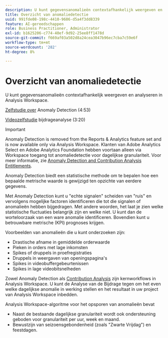 ```yaml
---
description: U kunt gegevensanomalieën contextafhankelijk weergeven en analyseren in Analysis Workspace.
title: Overzicht van anomaliedetectie
uuid: 991fde08-198c-4410-9606-d5a4f3dd8339
feature: AI-gereedschappen
role: Business Practitioner, Administrator
exl-id: b1625206-c774-40ef-9d92-25ee8ff1478d
source-git-commit: f669af03a502d8a24cea3047b96ec7cba7c59e6f
workflow-type: tm+mt
source-wordcount: '282'
ht-degree: 8%

---
```


# Overzicht van anomaliedetectie

U kunt gegevensanomalieën contextafhankelijk weergeven en analyseren in Analysis Workspace.

[Zelfstudie over](https://experienceleague.adobe.com/docs/analytics-learn/tutorials/data-science/anomaly-detection-in-analysis-workspace.html)  Anomaly Detection (4:53)

[Videozelfstudie](https://experienceleague.adobe.com/docs/analytics-learn/tutorials/data-science/contribution-analysis-workspace.html)  bijdrageanalyse (3:20)

>[!IMPORTANT]
>
>Anomaly Detection is removed from the Reports &amp; Analytics feature set and is now available only via Analysis Workspace. Klanten van Adobe Analytics Select en Adobe Analytics Foundation hebben voortaan alleen via Workspace toegang tot anomaliedetectie voor dagelijkse granulariteit. Voor meer informatie, zie [Anomaly Detection and Contribution Analysis Entitlements](/help/analyze/analysis-workspace/virtual-analyst/contribution-analysis/ca-tokens.md#section_9278D58F21A840AA9B1ED1BD07A1EF0A).

Anomaly Detection biedt een statistische methode om te bepalen hoe een bepaalde metrische waarde is gewijzigd ten opzichte van eerdere gegevens.

Met Anomaly Detection kunt u &quot;echte signalen&quot; scheiden van &quot;ruis&quot; en vervolgens mogelijke factoren identificeren die tot die signalen of anomalieën hebben bijgedragen. Met andere woorden, het laat je zien welke statistische fluctuaties belangrijk zijn en welke niet. U kunt dan de worteloorzaak van een ware anomalie identificeren. Bovendien kunt u betrouwbare metrische (KPI) prognoses krijgen.

Voorbeelden van anomalieën die u kunt onderzoeken zijn:

* Drastische afname in gemiddelde orderwaarde
* Pieken in orders met lage inkomsten
* Spikes of druppels in proefregistraties
* Druppels in weergaven van openingspagina&#39;s
* Spikes in videobuffergebeurtenissen
* Spikes in lage videobitsnelheden

Zowel Anomaly Detection als [Contribution Analysis](https://experienceleague.adobe.com/docs/analytics/analyze/analysis-workspace/virtual-analyst/anomaly-detection/anomaly-detection.html) zijn kernworkflows in Analysis Workspace. U kunt de Analyse van de Bijdrage tegen om het even welke dagelijkse anomalie in werking stellen en het resultaat in uw project van Analysis Workspace inbedden.

Analysis Workspace-algoritme voor het opsporen van anomalieën bevat

* Naast de bestaande dagelijkse granulariteit wordt ook ondersteuning geboden voor granulariteit per uur, week en maand.
* Bewustzijn van seizoensgebondenheid (zoals &quot;Zwarte Vrijdag&quot;) en feestdagen.
